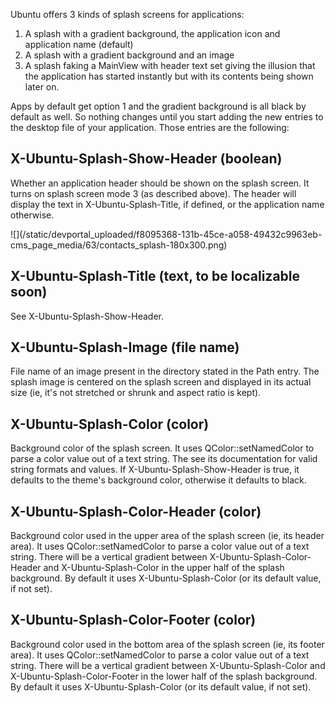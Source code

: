 





Ubuntu offers 3 kinds of splash screens for applications:

  1. A splash with a gradient background, the application icon and application name (default)
  2. A splash with a gradient background and an image
  3. A splash faking a MainView with header text set giving the illusion that the application has started instantly but with its contents being shown later on.

Apps by default get option 1 and the gradient background is all black by
default as well. So nothing changes until you start adding the new entries to
the desktop file of your application. Those entries are the following:

## X-Ubuntu-Splash-Show-Header (boolean)

Whether an application header should be shown on the splash screen. It turns
on splash screen mode 3 (as described above). The header will display the text
in X-Ubuntu-Splash-Title, if defined, or the application name otherwise.

![](/static/devportal_uploaded/f8095368-131b-45ce-a058-49432c9963eb-
cms_page_media/63/contacts_splash-180x300.png)

## X-Ubuntu-Splash-Title (text, to be localizable soon)

See X-Ubuntu-Splash-Show-Header.

## X-Ubuntu-Splash-Image (file name)

File name of an image present in the directory stated in the Path entry. The
splash image is centered on the splash screen and displayed in its actual size
(ie, it's not stretched or shrunk and aspect ratio is kept).

## X-Ubuntu-Splash-Color (color)

Background color of the splash screen. It uses QColor::setNamedColor to parse
a color value out of a text string. The see its documentation for valid string
formats and values. If X-Ubuntu-Splash-Show-Header is true, it defaults to the
theme's background color, otherwise it defaults to black.

## X-Ubuntu-Splash-Color-Header (color)

Background color used in the upper area of the splash screen (ie, its header
area). It uses QColor::setNamedColor to parse a color value out of a text
string. There will be a vertical gradient between X-Ubuntu-Splash-Color-Header
and X-Ubuntu-Splash-Color in the upper half of the splash background. By
default it uses X-Ubuntu-Splash-Color (or its default value, if not set).

## X-Ubuntu-Splash-Color-Footer (color)

Background color used in the bottom area of the splash screen (ie, its footer
area). It uses QColor::setNamedColor to parse a color value out of a text
string. There will be a vertical gradient between X-Ubuntu-Splash-Color and
X-Ubuntu-Splash-Color-Footer in the lower half of the splash background. By
default it uses X-Ubuntu-Splash-Color (or its default value, if not set).





